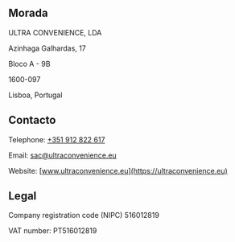 ## Morada

ULTRA CONVENIENCE, LDA

Azinhaga Galhardas, 17

Bloco A - 9B

1600-097

Lisboa, Portugal

## Contacto

Telephone: [+351 912 822 617](tel:+351912822617)

Email: [sac@ultraconvenience.eu](mailto:sac@ultraconvenience.eu)

Website: [www.ultraconvenience.eu](https://ultraconvenience.eu)

## Legal

Company registration code (NIPC) 516012819

VAT number: PT516012819

